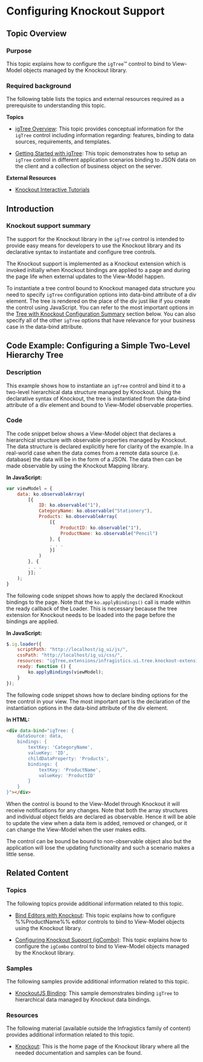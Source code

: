 ﻿<!--
|metadata|
{
    "fileName": "igtree-knockoutjs-support",
    "controlName": "igTree",
    "tags": ["Data Binding","Data Presentation","Editing"]
}
|metadata|
-->

# Configuring Knockout Support

## Topic Overview
### Purpose

This topic explains how to configure the `igTree`™ control to bind to View-Model objects managed by the Knockout library.

### Required background

The following table lists the topics and external resources required as a prerequisite to understanding this topic.

**Topics**

- [igTree Overview](igTree-Overview.html): This topic provides conceptual information for the `igTree` control including information regarding: features, binding to data sources, requirements, and templates.

- [Getting Started with igTree](igTree-Getting-Started.html): This topic demonstrates how to setup an `igTree` control in different application scenarios binding to JSON data on the client and a collection of business object on the server.


**External Resources**

-   [Knockout Interactive Tutorials](http://learn.knockoutjs.com/)


## Introduction
### <a id="summary"></a>Knockout support summary

The support for the Knockout library in the `igTree` control is intended to provide easy means for developers to use the Knockout library and its declarative syntax to instantiate and configure tree controls.

The Knockout support is implemented as a Knockout extension which is invoked initially when Knockout bindings are applied to a page and during the page life when external updates to the View-Model happen.

To instantiate a tree control bound to Knockout managed data structure you need to specify `igTree` configuration options into data-bind attribute of a div element. The tree is rendered on the place of the div just like if you create the control using JavaScript. You can refer to the most important options in the [Tree with Knockout Configuration Summary](#summary) section below. You can also specify all of the other `igTree` options that have relevance for your business case in the data-bind attribute.



## Code Example: Configuring a Simple Two-Level Hierarchy Tree
### Description

This example shows how to instantiate an `igTree` control and bind it to a two-level hierarchical data structure managed by Knockout. Using the declarative syntax of Knockout, the tree is instantiated from the data-bind attribute of a div element and bound to View-Model observable properties.

### Code

The code snippet below shows a View-Model object that declares a hierarchical structure with observable properties managed by Knockout. The data structure is declared explicitly here for clarity of the example. In a real-world case when the data comes from a remote data source (i.e. database) the data will be in the form of a JSON. The data then can be made observable by using the Knockout Mapping library.

**In JavaScript:**

```js
var viewModel = {
    data: ko.observableArray(
        [{
            ID: ko.observable("1"),
            CategoryName: ko.observable("Stationery"),
            Products: ko.observableArray(
                [{
                    ProductID: ko.observable("1"),
                    ProductName: ko.observable("Pencil")
                }, {
                . . .
                }]
            )
        }, {
        . . .
        }];
    );
}
```

The following code snippet shows how to apply the declared Knockout bindings to the page. Note that the `ko.applyBindings()` call is made within the ready callback of the Loader. This is necessary because the tree extension for Knockout needs to be loaded into the page before the bindings are applied.

**In JavaScript:**

```js
$.ig.loader({
    scriptPath: "http://localhost/ig_ui/js/",
    cssPath: "http://localhost/ig_ui/css/",
    resources: "igTree,extensions/infragistics.ui.tree.knockout-extensions.js",
    ready: function () {
        ko.applyBindings(viewModel);
    }
});
```

The following code snippet shows how to declare binding options for the tree control in your view. The most important part is the declaration of the instantiation options in the data-bind attribute of the div element.

**In HTML:**

```html
<div data-bind="igTree: {
    dataSource: data,
    bindings: {
        textKey: 'CategoryName',
        valueKey: 'ID',
        childDataProperty: 'Products',
        bindings: {
            textKey: 'ProductName',
            valueKey: 'ProductID'
        }
    }
}"></div>
```

When the control is bound to the View-Model through Knockout it will receive notifications for any changes. Note that both the array structures and individual object fields are declared as observable. Hence it will be able to update the view when a data item is added, removed or changed, or it can change the View-Model when the user makes edits.

The control can be bound be bound to non-observable object also but the application will lose the updating functionality and such a scenario makes a little sense.


## Related Content
### Topics

The following topics provide additional information related to this topic.

- [Bind Editors with Knockout](Configuring-Knockout-Support-%28Editors%29.html): This topic explains how to configure %%ProductName%% editor controls to bind to View-Model objects using the Knockout library.

- [Configuring Knockout Support (igCombo)](igCombo-KnockoutJS-Support.html): This topic explains how to configure the `igCombo` control to bind to View-Model objects managed by the Knockout library.

### Samples

The following samples provide additional information related to this topic.

- [KnockoutJS Binding](%%SamplesUrl%%/tree/bind-tree-with-ko): This sample demonstrates binding `igTree` to hierarchical data managed by Knockout data bindings.


### Resources

The following material (available outside the Infragistics family of content) provides additional information related to this topic.

- [Knockout](http://knockoutjs.com/): This is the home page of the Knockout library where all the needed documentation and samples can be found.





 

 


